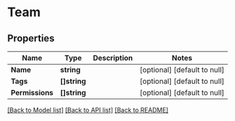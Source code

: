 # Team

## Properties
Name | Type | Description | Notes
------------ | ------------- | ------------- | -------------
**Name** | **string** |  | [optional] [default to null]
**Tags** | **[]string** |  | [optional] [default to null]
**Permissions** | **[]string** |  | [optional] [default to null]

[[Back to Model list]](../README.md#documentation-for-models) [[Back to API list]](../README.md#documentation-for-api-endpoints) [[Back to README]](../README.md)


